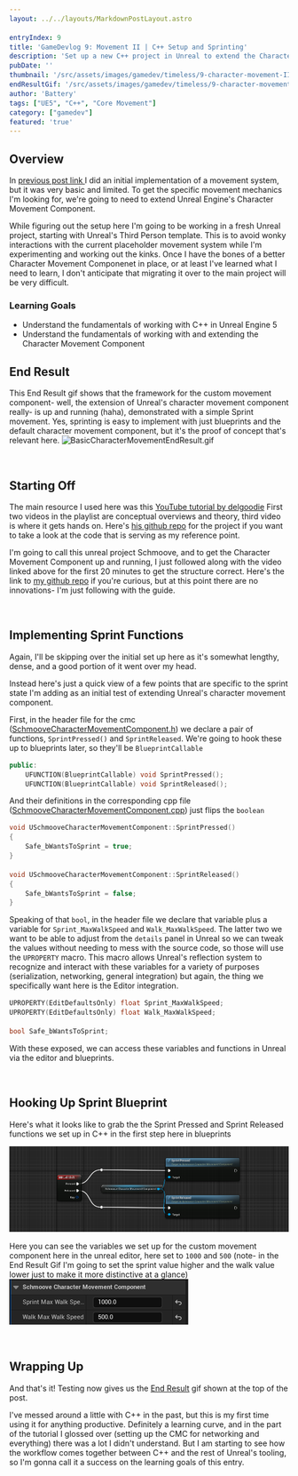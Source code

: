```yaml
---
layout: ../../layouts/MarkdownPostLayout.astro

entryIndex: 9
title: 'GameDevlog 9: Movement II | C++ Setup and Sprinting'
description: 'Set up a new C++ project in Unreal to extend the Character Movement Component, tested with a simple sprinting implementation'
pubDate: ''
thumbnail: '/src/assets/images/gamedev/timeless/9-character-movement-II-static/SchmooveCMCSprint_EndResult_Thumbnail.png'
endResultGif: '/src/assets/images/gamedev/timeless/9-character-movement-II-static/SchmooveCMCSprint_EndResult.gif'
author: 'Battery'
tags: ["UE5", "C++", "Core Movement"]
category: ["gamedev"]
featured: 'true'
---
```


## Overview 


In <a href="" target="_blank"> previous post link </a> I did an initial implementation of a movement system, but it was very basic and limited. To get the specific movement mechanics I'm looking for, we're going to need to extend Unreal Engine's Character Movement Component.

While figuring out the setup here I'm going to be working in a fresh Unreal project, starting with Unreal's Third Person template. This is to avoid wonky interactions with the current placeholder movement system while I'm experimenting and working out the kinks. Once I have the bones of a better Character Movement Componenet in place, or at least I've learned what I need to learn, I don't anticipate that migrating it over to the main project will be very difficult.





### Learning Goals

- Understand the fundamentals of working with C++ in Unreal Engine 5
- Understand the fundamentals of working with and extending the Character Movement Component

## End Result

This End Result gif shows that the framework for the custom movement component- well, the extension of Unreal's character movement component really- is up and running (haha), demonstrated with a simple Sprint movement. Yes, sprinting is easy to implement with just blueprints and the default character movement component, but it's the proof of concept that's relevant here.
![BasicCharacterMovementEndResult.gif](/src/assets/images/gamedev/timeless/9-character-movement-II-static/SchmooveCMCSprint_EndResult.gif)

<br>

## Starting Off

The main resource I used here was this <a href="https://www.youtube.com/watch?v=urkLwpnAjO0&list=PLXJlkahwiwPmeABEhjwIALvxRSZkzoQpk" target="_blank"> YouTube tutorial by delgoodie</a> 
First two videos in the playlist are conceptual overviews and theory, third video is where it gets hands on. Here's <a href="https://github.com/delgoodie/Zippy" target="_blank">his github repo</a> for the project if you want to take a look at the code that is serving as my reference point.

I'm going to call this unreal project Schmoove, and to get the Character Movement Component up and running, I just followed along with the video linked above for the first 20 minutes to get the structure correct. Here's the link to <a href="https://github.com/c-lonas/SchmooveCMC" target="_blank">my github repo</a> if you're curious, but at this point there are no innovations- I'm just following with the guide.

<br>

## Implementing Sprint Functions

Again, I'll be skipping over the initial set up here as it's somewhat lengthy, dense, and a good portion of it went over my head. 

Instead here's just a quick view of a few points that are specific to the sprint state I'm adding as an initial test of extending Unreal's character movement component.

First, in the header file for the cmc (<a href="https://github.com/c-lonas/SchmooveCMC/blob/main/Source/Schmoove/Public/SchmooveCharacterMovementComponent.h" target="_blank">SchmooveCharacterMovementComponent.h</a>) we declare a pair of functions, `SprintPressed()` and `SprintReleased`. We're going to hook these up to blueprints later, so they'll be `BlueprintCallable`

```cpp
public:
	UFUNCTION(BlueprintCallable) void SprintPressed();
	UFUNCTION(BlueprintCallable) void SprintReleased();

```

And their definitions in the corresponding cpp file (<a href="https://github.com/c-lonas/SchmooveCMC/blob/main/Source/Schmoove/Private/SchmooveCharacterMovementComponent.cpp" target="_blank">SchmooveCharacterMovementComponent.cpp</a>) just flips the `boolean`

```cpp
void USchmooveCharacterMovementComponent::SprintPressed()
{
	Safe_bWantsToSprint = true;
}

void USchmooveCharacterMovementComponent::SprintReleased()
{
	Safe_bWantsToSprint = false;
}
```


Speaking of that `bool`, in the header file we declare that variable plus a variable for `Sprint_MaxWalkSpeed` and `Walk_MaxWalkSpeed`. The latter two we want to be able to adjust from the `details` panel in Unreal so we can tweak the values without needing to mess with the source code, so those will use the `UPROPERTY` macro. This macro allows Unreal's reflection system to recognize and interact with these variables for a variety of purposes (serialization, networking, general integration) but again, the thing we specifically want here is the Editor integration.


```cpp
UPROPERTY(EditDefaultsOnly) float Sprint_MaxWalkSpeed;
UPROPERTY(EditDefaultsOnly) float Walk_MaxWalkSpeed;

bool Safe_bWantsToSprint;
```

With these exposed, we can access these variables and functions in Unreal via the editor and blueprints.

<br>

## Hooking Up Sprint Blueprint 

Here's what it looks like to grab the the Sprint Pressed and Sprint Released functions we set up in C++ in the first step here in blueprints

![CallSprintPressedAndReleasedFromBlueprints](/src/assets/images/gamedev/timeless/9-character-movement-II-static/CallSprintPressedAndReleasedFromBlueprints.png)


Here you can see the variables we set up for the custom movement component here in the unreal editor, here set to `1000` and `500` (note- in the End Result Gif I'm going to set the sprint value higher and the walk value lower just to make it more distinctive at a glance)
![WalkAndSprintSpeeds](/src/assets/images/gamedev/timeless/9-character-movement-II-static/WalkAndSprintSpeeds.png)

<br>

## Wrapping Up

And that's it! Testing now gives us the [End Result](#end-result) gif shown at the top of the post.

I've messed around a little with C++ in the past, but this is my first time using it for anything productive. Definitely a learning curve, and in the part of the tutorial I glossed over (setting up the CMC for networking and everything) there was a lot I didn't understand. But I am starting to see how the workflow comes together between C++ and the rest of Unreal's tooling, so I'm gonna call it a success on the learning goals of this entry.

<br>